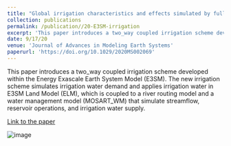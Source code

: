 ```yaml
---
title: "Global irrigation characteristics and effects simulated by fully coupled land surface, river, and water management models in E3SM"
collection: publications
permalink: /publication//20-E3SM-irrigation
excerpt: 'This paper introduces a two_way coupled irrigation scheme developed within the Energy Exascale Earth System Model (E3SM). The new irrigation scheme simulates irrigation water demand and applies irrigation water in E3SM Land Model (ELM), which is coupled to a river routing model and a water management model (MOSART_WM) that simulate streamflow, reservoir operations, and irrigation water supply.'
date: 9/17/20
venue: 'Journal of Advances in Modeling Earth Systems'
paperurl: 'https://doi.org/10.1029/2020MS002069'
---
```

This paper introduces a two_way coupled irrigation scheme developed within the Energy Exascale Earth System Model (E3SM). The new irrigation scheme simulates irrigation water demand and applies irrigation water in E3SM Land Model (ELM), which is coupled to a river routing model and a water management model (MOSART_WM) that simulate streamflow, reservoir operations, and irrigation water supply.

[Link to the paper](https://doi.org/10.1029/2020MS002069)

![image](../images/papers//20-E3SM-irrigation.png)

